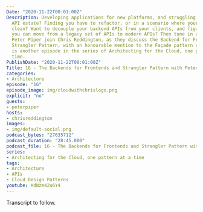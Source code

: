 ```yaml
---
Date: "2020-11-22T00:01:00Z"
Description: Developing applications for new platforms, and struggling to manage your
  API estate? Finding you have to refactor, or in a scenario where your code isn't
  clean? Want to decouple your backend APIs from your clients, and figure out how
  you can move from a legacy set of APIs to modern APIs? Then tune in and listen to
  Peter Piper join Chris Reddington, as they discuss the Backend for Frontends and
  Strangler Pattern, with an honourable mention to the Façade pattern as well! This
  is another episode in the series of Architecting for the Cloud, one pattern at a
  time.
PublishDate: "2020-11-22T00:01:00Z"
Title: 16 - The Backends for Frontends and Strangler Pattern with Peter Piper
categories:
- Architecture
episode: "16"
episode_image: img/cloudwithchrislogo.png
explicit: "no"
guests:
- peterpiper
hosts:
- chrisreddington
images:
- img/default-social.png
podcast_bytes: "27635712"
podcast_duration: "28:45.000"
podcast_file: 16 - The Backends for Frontends and Strangler Pattern with Peter Piper.mp3
series:
- Architecting for the Cloud, one pattern at a time
tags:
- Architecture
- APIs
- Cloud Design Patterns
youtube: KdNzm42u6Y4
---
```

Transcript to follow.
